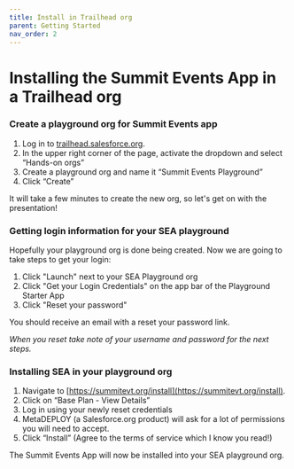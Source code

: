 ```yaml
---
title: Install in Trailhead org
parent: Getting Started
nav_order: 2
---
```


# Installing the Summit Events App in a Trailhead org

### Create a playground org for Summit Events app 

  1. Log in to [trailhead.salesforce.org](https://trailhead.salesforce.com/today).
  2. In the upper right corner of the page, activate the dropdown and select “Hands-on orgs”
  3. Create a playground org and name it “Summit Events Playground”
  4. Click “Create”
     
<p>It will take a few minutes to create the new org, so let's get on with the presentation!</p>



### Getting login information for your SEA playground

Hopefully your playground org is done being created. Now we are going to take steps to get your login:

1. Click "Launch" next to your SEA Playground org
2. Click "Get your Login Credentials" on the app bar of the Playground Starter App
3. Click "Reset your password"

You should receive an email with a reset your password link.

<i>When you reset take note of your username and password for the next steps. </i>

### Installing SEA in your playground org


  1. Navigate to [https://summitevt.org/install](https://summitevt.org/install).
  2. Click on “Base Plan - View Details”
  3. Log in using your newly reset credentials
  4. MetaDEPLOY (a Salesforce.org product) will ask for a lot of permissions you will need to accept.
  5. Click “Install” (Agree to the terms of service which I know you read!) 
  <p>The Summit Events App will now be installed into your SEA playground org.</p>
